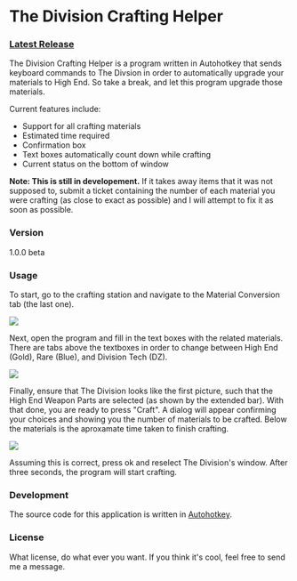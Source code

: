 # The Division Crafting Helper

### [Latest Release](https://github.com/kylewill0725/DivisionCraftingHelper/releases/latest)

The Division Crafting Helper is a program written in Autohotkey that sends keyboard commands to The Divsion in order to automatically upgrade your materials to High End. So take a break, and let this program upgrade those materials.

Current features include:
  - Support for all crafting materials
  - Estimated time required
  - Confirmation box
  - Text boxes automatically count down while crafting
  - Current status on the bottom of window

**Note: This is still in developement.** If it takes away items that it was not supposed to, submit a ticket containing the number of each material you were crafting (as close to exact as possible) and I will attempt to fix it as soon as possible.

### **Version**
1.0.0 beta

### **Usage**

To start, go to the crafting station and navigate to the Material Conversion tab (the last one).

![](http://i.markdownnotes.com/2016-04-01_2.jpg)

Next, open the program and fill in the text boxes with the related materials. There are tabs above the textboxes in order to change between High End (Gold), Rare (Blue), and Division Tech (DZ).

![](http://i.markdownnotes.com/2016-04-01_3.png)

Finally, ensure that The Division looks like the first picture, such that the High End Weapon Parts are selected (as shown by the extended bar). With that done, you are ready to press "Craft". A dialog will appear confirming your choices and showing you the number of materials to be crafted. Below the materials is the aproxamate time taken to finish crafting.

![](http://i.markdownnotes.com/2016-04-01_4.png)

Assuming this is correct, press ok and reselect The Division's window. After three seconds, the program will start crafting.

### **Development**

The source code for this application is written in [Autohotkey](https://www.autohotkey.com).

### **License**

What license, do what ever you want. If you think it's cool, feel free to send me a message.
